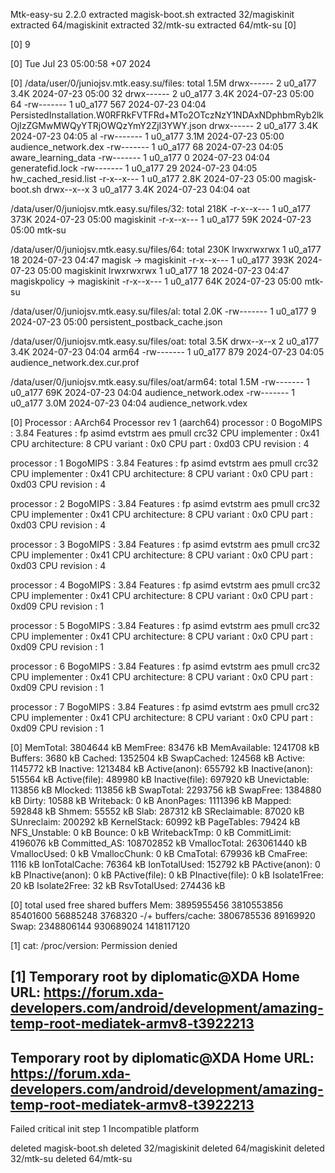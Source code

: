 Mtk-easy-su 2.2.0
extracted magisk-boot.sh
extracted 32/magiskinit
extracted 64/magiskinit
extracted 32/mtk-su
extracted 64/mtk-su
[0] 

[0] 9

[0] Tue Jul 23 05:00:58 +07 2024

[0] /data/user/0/juniojsv.mtk.easy.su/files:
total 1.5M
drwx------ 2 u0_a177 3.4K 2024-07-23 05:00 32
drwx------ 2 u0_a177 3.4K 2024-07-23 05:00 64
-rw------- 1 u0_a177  567 2024-07-23 04:04 PersistedInstallation.W0RFRkFVTFRd+MTo2OTczNzY1NDAxNDphbmRyb2lkOjIzZGMwMWQyYTRjOWQzYmY2ZjI3YWY.json
drwx------ 2 u0_a177 3.4K 2024-07-23 04:05 al
-rw------- 1 u0_a177 3.1M 2024-07-23 05:00 audience_network.dex
-rw------- 1 u0_a177   68 2024-07-23 04:05 aware_learning_data
-rw------- 1 u0_a177    0 2024-07-23 04:04 generatefid.lock
-rw------- 1 u0_a177   29 2024-07-23 04:05 hw_cached_resid.list
-r-x--x--- 1 u0_a177 2.8K 2024-07-23 05:00 magisk-boot.sh
drwx--x--x 3 u0_a177 3.4K 2024-07-23 04:04 oat

/data/user/0/juniojsv.mtk.easy.su/files/32:
total 218K
-r-x--x--- 1 u0_a177 373K 2024-07-23 05:00 magiskinit
-r-x--x--- 1 u0_a177  59K 2024-07-23 05:00 mtk-su

/data/user/0/juniojsv.mtk.easy.su/files/64:
total 230K
lrwxrwxrwx 1 u0_a177   18 2024-07-23 04:47 magisk -> magiskinit
-r-x--x--- 1 u0_a177 393K 2024-07-23 05:00 magiskinit
lrwxrwxrwx 1 u0_a177   18 2024-07-23 04:47 magiskpolicy -> magiskinit
-r-x--x--- 1 u0_a177  64K 2024-07-23 05:00 mtk-su

/data/user/0/juniojsv.mtk.easy.su/files/al:
total 2.0K
-rw------- 1 u0_a177 9 2024-07-23 05:00 persistent_postback_cache.json

/data/user/0/juniojsv.mtk.easy.su/files/oat:
total 3.5K
drwx--x--x 2 u0_a177 3.4K 2024-07-23 04:04 arm64
-rw------- 1 u0_a177  879 2024-07-23 04:05 audience_network.dex.cur.prof

/data/user/0/juniojsv.mtk.easy.su/files/oat/arm64:
total 1.5M
-rw------- 1 u0_a177  69K 2024-07-23 04:04 audience_network.odex
-rw------- 1 u0_a177 3.0M 2024-07-23 04:04 audience_network.vdex

[0] Processor	: AArch64 Processor rev 1 (aarch64)
processor	: 0
BogoMIPS	: 3.84
Features	: fp asimd evtstrm aes pmull crc32
CPU implementer	: 0x41
CPU architecture: 8
CPU variant	: 0x0
CPU part	: 0xd03
CPU revision	: 4

processor	: 1
BogoMIPS	: 3.84
Features	: fp asimd evtstrm aes pmull crc32
CPU implementer	: 0x41
CPU architecture: 8
CPU variant	: 0x0
CPU part	: 0xd03
CPU revision	: 4

processor	: 2
BogoMIPS	: 3.84
Features	: fp asimd evtstrm aes pmull crc32
CPU implementer	: 0x41
CPU architecture: 8
CPU variant	: 0x0
CPU part	: 0xd03
CPU revision	: 4

processor	: 3
BogoMIPS	: 3.84
Features	: fp asimd evtstrm aes pmull crc32
CPU implementer	: 0x41
CPU architecture: 8
CPU variant	: 0x0
CPU part	: 0xd03
CPU revision	: 4

processor	: 4
BogoMIPS	: 3.84
Features	: fp asimd evtstrm aes pmull crc32
CPU implementer	: 0x41
CPU architecture: 8
CPU variant	: 0x0
CPU part	: 0xd09
CPU revision	: 1

processor	: 5
BogoMIPS	: 3.84
Features	: fp asimd evtstrm aes pmull crc32
CPU implementer	: 0x41
CPU architecture: 8
CPU variant	: 0x0
CPU part	: 0xd09
CPU revision	: 1

processor	: 6
BogoMIPS	: 3.84
Features	: fp asimd evtstrm aes pmull crc32
CPU implementer	: 0x41
CPU architecture: 8
CPU variant	: 0x0
CPU part	: 0xd09
CPU revision	: 1

processor	: 7
BogoMIPS	: 3.84
Features	: fp asimd evtstrm aes pmull crc32
CPU implementer	: 0x41
CPU architecture: 8
CPU variant	: 0x0
CPU part	: 0xd09
CPU revision	: 1


[0] MemTotal:        3804644 kB
MemFree:           83476 kB
MemAvailable:    1241708 kB
Buffers:            3680 kB
Cached:          1352504 kB
SwapCached:       124568 kB
Active:          1145772 kB
Inactive:        1213484 kB
Active(anon):     655792 kB
Inactive(anon):   515564 kB
Active(file):     489980 kB
Inactive(file):   697920 kB
Unevictable:      113856 kB
Mlocked:          113856 kB
SwapTotal:       2293756 kB
SwapFree:        1384880 kB
Dirty:             10588 kB
Writeback:             0 kB
AnonPages:       1111396 kB
Mapped:           592848 kB
Shmem:             55552 kB
Slab:             287312 kB
SReclaimable:      87020 kB
SUnreclaim:       200292 kB
KernelStack:       60992 kB
PageTables:        79424 kB
NFS_Unstable:          0 kB
Bounce:                0 kB
WritebackTmp:          0 kB
CommitLimit:     4196076 kB
Committed_AS:   108702852 kB
VmallocTotal:   263061440 kB
VmallocUsed:           0 kB
VmallocChunk:          0 kB
CmaTotal:         679936 kB
CmaFree:            1116 kB
IonTotalCache:     76364 kB
IonTotalUsed:     152792 kB
PActive(anon):         0 kB
PInactive(anon):       0 kB
PActive(file):         0 kB
PInactive(file):       0 kB
Isolate1Free:         20 kB
Isolate2Free:         32 kB
RsvTotalUsed:     274436 kB

[0] 		total        used        free      shared     buffers
Mem:       3895955456  3810553856    85401600    56885248     3768320
-/+ buffers/cache:     3806785536    89169920
Swap:      2348806144   930689024  1418117120

[1] cat: /proc/version: Permission denied

[1] Temporary root by diplomatic@XDA
Home URL:
https://forum.xda-developers.com/android/development/amazing-temp-root-mediatek-armv8-t3922213
--------------------------------------------------


Temporary root by diplomatic@XDA
Home URL:
https://forum.xda-developers.com/android/development/amazing-temp-root-mediatek-armv8-t3922213
--------------------------------------------------


Failed critical init step 1
Incompatible platform

deleted magisk-boot.sh
deleted 32/magiskinit
deleted 64/magiskinit
deleted 32/mtk-su
deleted 64/mtk-su
